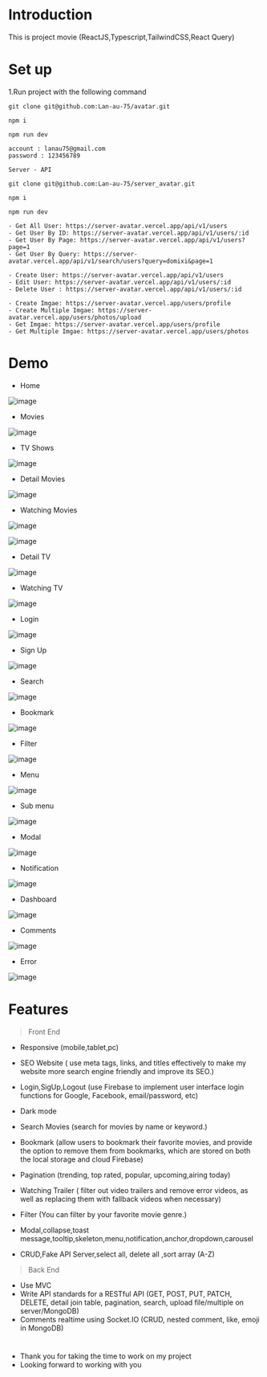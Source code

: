 # Introduction

This is project movie (ReactJS,Typescript,TailwindCSS,React Query)

# Set up

1.Run project with the following command

```
git clone git@github.com:Lan-au-75/avatar.git

npm i

npm run dev

account : lanau75@gmail.com
password : 123456789

```

```
Server - API

git clone git@github.com:Lan-au-75/server_avatar.git

npm i

npm run dev

- Get All User: https://server-avatar.vercel.app/api/v1/users
- Get User By ID: https://server-avatar.vercel.app/api/v1/users/:id
- Get User By Page: https://server-avatar.vercel.app/api/v1/users?page=1
- Get User By Query: https://server-avatar.vercel.app/api/v1/search/users?query=domixi&page=1

- Create User: https://server-avatar.vercel.app/api/v1/users
- Edit User: https://server-avatar.vercel.app/api/v1/users/:id
- Delete User : https://server-avatar.vercel.app/api/v1/users/:id

- Create Imgae: https://server-avatar.vercel.app/users/profile
- Create Multiple Imgae: https://server-avatar.vercel.app/users/photos/upload
- Get Imgae: https://server-avatar.vercel.app/users/profile
- Get Multiple Imgae: https://server-avatar.vercel.app/users/photos

```

# Demo

-   Home

![image](https://user-images.githubusercontent.com/78949030/224016882-3cfeec99-c7e6-4734-8936-e2018ea0348c.png)

-   Movies

![image](https://user-images.githubusercontent.com/78949030/224012901-ce43d222-913b-4336-8033-c1f090551951.png)

-   TV Shows

![image](https://user-images.githubusercontent.com/78949030/224013320-b31adb50-ae75-4009-b323-274f7f98632d.png)

-   Detail Movies

![image](https://user-images.githubusercontent.com/78949030/224013822-88786b2e-be7c-4a5f-9e2f-7293aa89d24c.png)

-   Watching Movies

![image](https://user-images.githubusercontent.com/78949030/224014192-a7b96172-aa0a-4538-ab98-1744b2d32d8b.png)

![image](https://user-images.githubusercontent.com/78949030/224014312-6880f810-acc9-419f-bd7e-7b415dd9023f.png)

-   Detail TV

![image](https://user-images.githubusercontent.com/78949030/224014740-749ddb30-4faf-455b-819d-f88460fb2378.png)

-   Watching TV

![image](https://user-images.githubusercontent.com/78949030/224015077-3a2d48f3-4ca2-4f4a-a4db-4c66d2d8acaa.png)

-   Login

![image](https://user-images.githubusercontent.com/78949030/224015573-5bb58238-2198-4ad9-a686-dc9b54347023.png)

-   Sign Up

![image](https://user-images.githubusercontent.com/78949030/224015904-879b5029-e815-4934-8489-31dd823a0b98.png)

-   Search

![image](https://user-images.githubusercontent.com/78949030/225592303-9d597693-2fbf-4956-a970-11085fcbcba1.png)

-   Bookmark

![image](https://user-images.githubusercontent.com/78949030/225593725-c40609c6-e7d9-4cd7-a2ce-9c1847c2ddff.png)

-   Filter

![image](https://user-images.githubusercontent.com/78949030/225594161-c48c0b8f-f9a7-423e-8ab4-ab69000f43b9.png)

-   Menu

![image](https://user-images.githubusercontent.com/78949030/225592777-0490d8b5-69e4-44a4-be20-a830cd8b8622.png)

-   Sub menu

![image](https://user-images.githubusercontent.com/78949030/225592533-c072e88f-0f83-42bd-b751-07307fb552b4.png)

-   Modal

![image](https://user-images.githubusercontent.com/78949030/225597369-c4a0ebb0-337b-4065-8bf3-c38861775fb0.png)

-   Notification

![image](https://user-images.githubusercontent.com/78949030/225593355-f593daaa-c6bc-4469-9176-841a6687424f.png)

-   Dashboard

![image](https://user-images.githubusercontent.com/78949030/229726137-fc6b9fa6-329d-456d-a825-6aec47f1d916.png)

-   Comments

![image](https://user-images.githubusercontent.com/78949030/231947546-a6c5356c-3eb5-4085-9c77-3666f9ed8b78.png)

-   Error

![image](https://user-images.githubusercontent.com/78949030/224013615-54595a77-6d51-474b-83cf-acec99df8c25.png)

# Features

> Front End

-   Responsive (mobile,tablet,pc)

-   SEO Website ( use meta tags, links, and titles effectively to make my website more search engine friendly and improve its SEO.)

-   Login,SigUp,Logout (use Firebase to implement user interface login functions for Google, Facebook, email/password, etc)

-   Dark mode

-   Search Movies (search for movies by name or keyword.)

-   Bookmark (allow users to bookmark their favorite movies, and provide the option to remove them from bookmarks, which are stored on both the local storage and cloud Firebase)

-   Pagination (trending, top rated, popular, upcoming,airing today)

-   Watching Trailer (
    filter out video trailers and remove error videos, as well as replacing them with fallback videos when necessary)

-   Filter (You can filter by your favorite movie genre.)

-   Modal,collapse,toast message,tooltip,skeleton,menu,notification,anchor,dropdown,carousel

-   CRUD,Fake API Server,select all, delete all ,sort array (A-Z)

> Back End

-   Use MVC
-   Write API standards for a RESTful API (GET, POST, PUT, PATCH, DELETE, detail join table,
    pagination, search, upload file/multiple on server/MongoDB)
-   Comments realtime using Socket.IO (CRUD, nested comment, like, emoji in MongoDB)

#

-   Thank you for taking the time to work on my project
-   Looking forward to working with you
